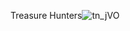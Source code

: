 Treasure Hunters![tn_jVO](https://user-images.githubusercontent.com/77355577/174664285-10a9a3bf-a559-4158-bbf7-b7fb8f32039f.gif)
